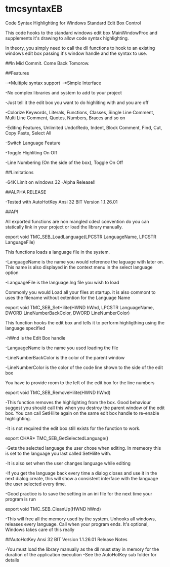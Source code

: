 # tmcsyntaxEB

Code Syntax Highlighting for Windows Standard Edit Box Control

This code hooks to the standard windows edit box MainWindowProc and supplements it's drawing to allow code syntax highlighting.

In theory, you simply need to call the dll functions to hook to an existing windows edit box passing it's window handle and the syntax to use.


##In Mid Commit. Come Back Tomorow.


##Features

⋅⋅*Multiple syntax support
⋅⋅*Simple Interface

-No complex libraries and system to add to your project

-Just tell it the edit box you want to do highliting with and you are off

-Colorize Keywords, Literals, Functions, Classes, Single Line Comment, Multi Line Comment, Quotes, Numbers, Braces and so on

-Editing Features, Unlimited Undo/Redo, Indent, Block Comment, Find, Cut, Copy Paste, Select All

-Switch Language Feature

-Toggle Highliting On Off

-Line Numbering (On the side of the box), Toggle On Off


##Limitations

-64K Limit on windows 32
-Alpha Release!!


##ALPHA RELEASE

-Tested with AutoHotKey Ansi 32 BIT Version 1.1.26.01


##API

All exported functions are non mangled cdecl convention do you can statically link in your project or load the library manually.

export void TMC_SEB_LoadLanguage(LPCSTR LanguageName, LPCSTR LanguageFile)

This functions loads a language file in the system. 

-LanguageName is the name you would reference the laguage with later on. This name is also displayed in the context menu in the select language option

-LanguageFile is the language.lng file you wish to load

Commonly you would Load all your files at startup. it is also commont to uses the filename without extention for the Language Name

export void TMC_SEB_SetHilite(HWND hWnd, LPCSTR LanguageName, DWORD LineNumberBackColor, DWORD LineNumberColor)

This function hooks the edit box and tells it to perform highligthing using the language specified

-hWnd is the Edit Box handle

-LanguageName is the name you used loading the file

-LineNumberBackColor is the color of the parent window

-LineNumberColor is the color of the code line shown to the side of the edit box


You have to provide room to the left of the edit box for the line numbers


export void TMC_SEB_RemoveHilite(HWND hWnd)

-This function removes the highlighting from the box. Good behaviour suggest you should call this when you destroy the parent window of the edit box. You can call SetHilite again on the same edit box handle to re-enable highlighting.

-It is not required the edit box still exists for the function to work.


export CHAR*  TMC_SEB_GetSelectedLanguage()

-Gets the selected language the user chose when editing. In memeory this is set to the language you last called SetHilite with.

-It is also set when the user changes language while editing

-If you get the language back every time a dialog closes and use it in the next dialog create, this will show a consistent interface with the language the user selected every time.

-Good practice is to save the setting in an ini file for the next time your program is run


export void TMC_SEB_CleanUp(HWND hWnd)

-This will free all the memory used by the system. Unhooks all windows, releases every language. Call when your program ends. It's optional, Windows takes care of this really


##AutoHotKey Ansi 32 BIT Version 1.1.26.01 Release Notes

-You must load the library manually as the dll must stay in memory for the duration of the application execution
-See the AutoHotKey sub folder for details
